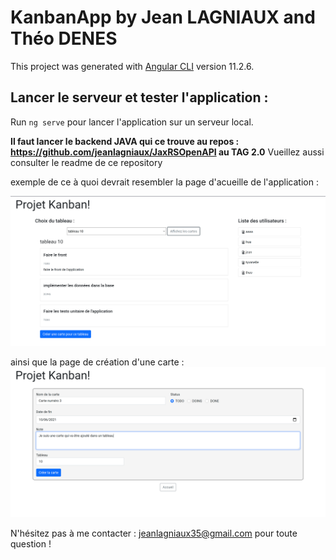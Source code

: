 # KanbanApp by Jean LAGNIAUX and Théo DENES

This project was generated with [Angular CLI](https://github.com/angular/angular-cli) version 11.2.6.

## Lancer le serveur et tester l'application : 

Run `ng serve` pour lancer l'application sur un serveur local. 

**Il faut lancer le backend JAVA qui ce trouve au repos : https://github.com/jeanlagniaux/JaxRSOpenAPI au TAG 2.0**
Vueillez aussi consulter le readme de ce repository


exemple de ce à quoi devrait resembler la page d'acueille de l'application : 

![](https://github.com/jeanlagniaux/kanban-Angular/raw/master/img/home.png)

ainsi que la page de création d'une carte : 
![](https://github.com/jeanlagniaux/kanban-Angular/raw/master/img/createCard.png)

N'hésitez pas à me contacter : jeanlagniaux35@gmail.com pour toute question ! 
